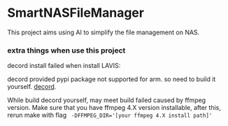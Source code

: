 # SmartNASFileManager

This project aims using AI to simplify the file management on NAS.

### extra things when use this project

decord install failed when install LAVIS:

decord provided pypi package not supported for arm. so need to build it yourself. [decord](https://github.com/dmlc/decord).
 
While build decord yourself, may meet build failed caused by ffmpeg version. Make sure that you have ffmpeg 4.X version installable, after this, rerun make with flag ` -DFFMPEG_DIR='[your ffmpeg 4.X install path]'`